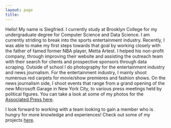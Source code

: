 ```yaml
---
layout: page
title: 
---
```


Hello! My name is Siegfried. I currently study at Brooklyn College for my undergraduate degree for Computer Science and Data Science. I am currently striding to break into the sports entertainment industry. Recently, I was able to make my first steps towards that goal by working closely with the father of famed former NBA player, Metta Artest. 
I helped his non-profit company, through improving their website and assisting the outreach team with their search for clients and prospective sponsors through data scraping. Outside of school I do photography for the entertainment industry and news journalism. For the entertainment industry, I mainly shoot numerous red carpets for movie/show premieres and fashion shows. On the news journalism side, I shoot events that range from a grand opening of the new Microsoft Garage in New York City, to various press meetings held by political figures. You can take a look at some of my photos for the [Associated Press here](https://newsroom.ap.org/editorial-photos-videos/search?query=siegfried%20anthony&mediaType=photo&st=keyword).
 

I look forward to working with a team looking to gain a member who is hungry for more knowledge and experiences! Check out some of my projects [here](https://siegfriedanthony.github.io/projects/).
